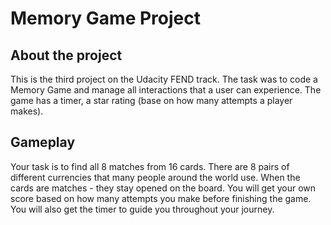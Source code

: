 # Memory Game Project

## About the project

This is the third project on the Udacity FEND track. The task was to code a Memory Game and manage all interactions that a user can experience. The game has a timer, a star rating (base on how many attempts a player makes).

## Gameplay

Your task is to find all 8 matches from 16 cards. There are 8 pairs of different currencies that many people around the world use. When the cards are matches - they stay opened on the board. You will get your own score based on how many attempts you make before finishing the game. You will also get the timer to guide you throughout your journey.
